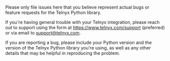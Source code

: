 Please only file issues here that you believe represent actual bugs
or feature requests for the Telnyx Python library.

If you're having general trouble with your Telnyx integration, please reach out
to support using the form at https://www.telnyx.com/support (preferred) or via
email to support@telnyx.com.

If you are reporting a bug, please include your Python version and the version
of the Telnyx Python library you're using, as well as any other details that
may be helpful in reproducing the problem.
